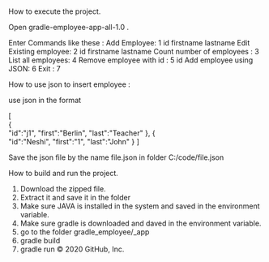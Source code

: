 # 

How to execute the project. 

Open gradle-employee-app-all-1.0 .

Enter Commands like these : 
Add Employee:  1 id firstname lastname
Edit Existing employee: 2 id firstname lastname
Count number of employees :  3
List all employees:  4
Remove employee with id :  5 id
Add employee using JSON: 6
Exit : 7 


How to use json to insert employee :

use json in the format

[  
    {  
        "id":"j1",
        "first":"Berlin",
        "last":"Teacher"
    },
    {  
        "id":"Neshi",
        "first":"1",
        "last":"John"
    }
]

Save the json file by the name file.json in folder C:/code/file.json





How to build and run the project.


1) Download the zipped file.
2) Extract it and save it in the folder
3) Make sure JAVA is installed in the system and saved in the environment variable.
4) Make sure gradle is downloaded and daved in the environment variable.
5) go to the folder gradle_employee/_app
6) gradle build
7) gradle run
© 2020 GitHub, Inc.
